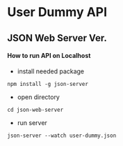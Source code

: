 # User Dummy API

## JSON Web Server Ver.

#### How to run API on Localhost  

+ install needed package
```
npm install -g json-server
```

+ open directory
```
cd json-web-server
```

+ run server
```
json-server --watch user-dummy.json
```